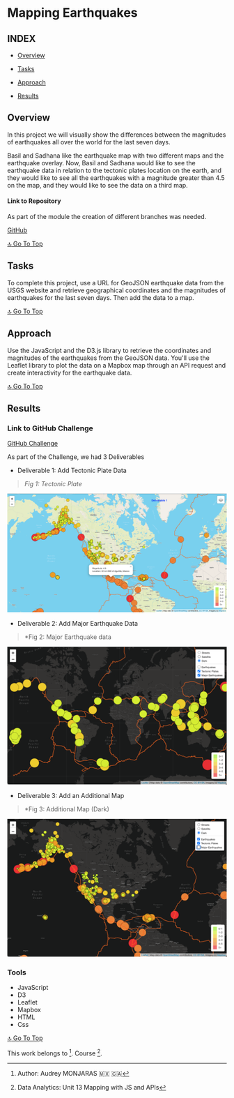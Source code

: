 # **Mapping Earthquakes**

## **INDEX**

- [Overview](#overview)

- [Tasks](#tasks)

- [Approach](#approach)

- [Results](#results)


## **Overview**

In this project we will visually show the differences between the magnitudes of earthquakes all over the world for the last seven days.

Basil and Sadhana like the earthquake map with two different maps and the earthquake overlay. Now, Basil and Sadhana would like to see the earthquake data in relation to the tectonic plates location on the earth, and they would like to see all the earthquakes with a magnitude greater than 4.5 on the map, and they would like to see the data on a third map.

#### **Link to Repository**
As part of the module the creation of different branches was needed.

[GitHub](https://github.com/amonjaras/Mapping_Earthquakes)

[:top: Go To Top](#index)

## **Tasks**

To complete this project, use a URL for GeoJSON earthquake data from the USGS website and retrieve geographical coordinates and the magnitudes of earthquakes for the last seven days. Then add the data to a map.

[:top: Go To Top](#index)

## **Approach**

Use the JavaScript and the D3.js library to retrieve the coordinates and magnitudes of the earthquakes from the GeoJSON data. You'll use the Leaflet library to plot the data on a Mapbox map through an API request and create interactivity for the earthquake data.

[:top: Go To Top](#index)

## **Results**

### **Link to GitHub Challenge**

[GitHub Challenge](https://github.com/amonjaras/Mapping_Earthquakes/tree/main/Earthquake_Challenge)

As part of the Challenge, we had 3 Deliverables

- Deliverable 1: Add Tectonic Plate Data

>*Fig 1: Tectonic Plate*

![Deliverable1](https://github.com/amonjaras/Mapping_Earthquakes/blob/main/Images/Deliverable1.png)

- Deliverable 2: Add Major Earthquake Data

>*Fig 2: Major Earthquake data

![Deliverable2](https://github.com/amonjaras/Mapping_Earthquakes/blob/main/Images/Deliverable2.png)

- Deliverable 3: Add an Additional Map

>*Fig 3: Additional Map (Dark)

![Deliverable3](https://github.com/amonjaras/Mapping_Earthquakes/blob/main/Images/Deliverable3.png)

### **Tools**

- JavaScript
- D3
- Leaflet
- Mapbox
- HTML
- Css

[:top: Go To Top](#index)

This work belongs to [^1].
Course [^2].
[^note]:
[^1]: Author: Audrey MONJARAS :mexico: :canada:
[^2]: Data Analytics: Unit 13 Mapping with JS and APIs
